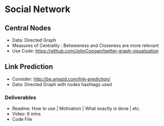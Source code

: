 # Social Network
## Central Nodes
* Data: Directed Graph
* Measures of Centrality : Betweeness and Closeness are more relevant
* Use Code: https://github.com/JohnCoogan/twitter-graph-visualization
## Link Prediction
* Consider: http://be.amazd.com/link-prediction/
* Data: Directed Graph with nodes hashtags used
### Deliverables
* Readme: How to use | Motivation | What exactly is done | etc.
* Video: 6 mins
* Code File
